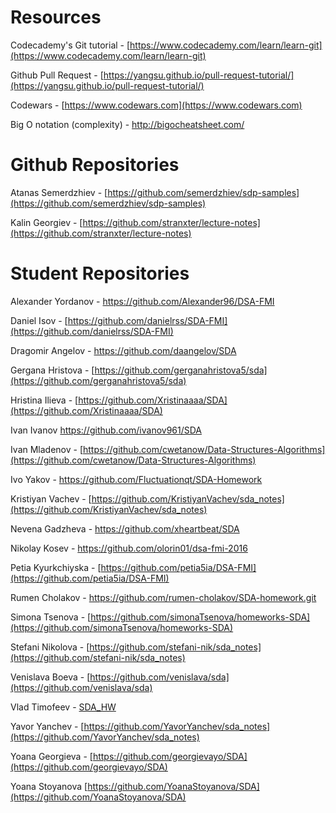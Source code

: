 # Resources

Codecademy's Git tutorial - [https://www.codecademy.com/learn/learn-git](https://www.codecademy.com/learn/learn-git)

Github Pull Request - [https://yangsu.github.io/pull-request-tutorial/](https://yangsu.github.io/pull-request-tutorial/)

Codewars - [https://www.codewars.com](https://www.codewars.com)

Big O notation (complexity) - http://bigocheatsheet.com/

# Github Repositories

Atanas Semerdzhiev - [https://github.com/semerdzhiev/sdp-samples](https://github.com/semerdzhiev/sdp-samples)

Kalin Georgiev - [https://github.com/stranxter/lecture-notes](https://github.com/stranxter/lecture-notes)

# Student Repositories

Alexander Yordanov - https://github.com/Alexander96/DSA-FMI

Daniel Isov - [https://github.com/danielrss/SDA-FMI](https://github.com/danielrss/SDA-FMI)

Dragomir Angelov - https://github.com/daangelov/SDA

Gergana Hristova - [https://github.com/gerganahristova5/sda](https://github.com/gerganahristova5/sda)

Hristina Ilieva - [https://github.com/Xristinaaaa/SDA](https://github.com/Xristinaaaa/SDA)

Ivan Ivanov https://github.com/ivanov961/SDA

Ivan Mladenov - [https://github.com/cwetanow/Data-Structures-Algorithms](https://github.com/cwetanow/Data-Structures-Algorithms)

Ivo Yakov - https://github.com/Fluctuationqt/SDA-Homework

Kristiyan Vachev - [https://github.com/KristiyanVachev/sda_notes](https://github.com/KristiyanVachev/sda_notes)

Nevena Gadzheva - https://github.com/xheartbeat/SDA

Nikolay Kosev - https://github.com/olorin01/dsa-fmi-2016

Petia Kyurkchiyska - [https://github.com/petia5ia/DSA-FMI](https://github.com/petia5ia/DSA-FMI)

Rumen Cholakov - https://github.com/rumen-cholakov/SDA-homework.git

Simona Tsenova - [https://github.com/simonaTsenova/homeworks-SDA](https://github.com/simonaTsenova/homeworks-SDA)

Stefani Nikolova - [https://github.com/stefani-nik/sda_notes](https://github.com/stefani-nik/sda_notes)

Venislava Boeva - [https://github.com/venislava/sda](https://github.com/venislava/sda)

Vlad Timofeev - [SDA_HW](https://github.com/timadevelop/SDA_HW)

Yavor Yanchev - [https://github.com/YavorYanchev/sda_notes](https://github.com/YavorYanchev/sda_notes)

Yoana Georgieva - [https://github.com/georgievayo/SDA](https://github.com/georgievayo/SDA)

Yoana Stoyanova [https://github.com/YoanaStoyanova/SDA](https://github.com/YoanaStoyanova/SDA)
